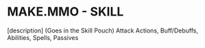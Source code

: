 # MAKE.MMO - SKILL

[description]
(Goes in the Skill Pouch)
Attack Actions, Buff/Debuffs, Abilities, Spells, Passives

